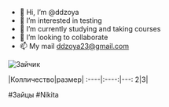 
- 👋 Hi, I’m @ddzoya
- 👀 I’m interested in testing
- 🌱 I’m currently studying and taking courses
- 💞️ I’m looking to collaborate
- 📫 My mail ddzoya23@gmail.com

![Зайчик](https://kartinkin.net/uploads/posts/2022-03/1646514507_71-kartinkin-net-p-kartinki-s-zaichikami-73.jpg)

|Колличество|размер|
:----|:----:|---:
2|3|

#Зайцы
#Nikita

<!---
ddzoya/ddzoya is a ✨ special ✨ repository because its `README.md` (this file) appears on your GitHub profile.
You can click the Preview link to take a look at your changes.
--->
